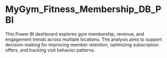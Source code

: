 # MyGym_Fitness_Membership_DB_PBI
This Power BI dashboard explores gym membership, revenue, and engagement trends across multiple locations. The analysis aims to support decision-making for improving member retention, optimizing subscription offers, and tracking visit behavior patterns.
